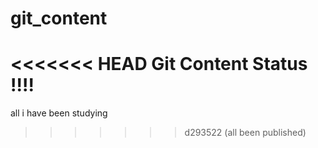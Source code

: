 # git_content

<<<<<<< HEAD
Git Content Status !!!!
=======
all i have been studying
>>>>>>> d293522 (all been published)
